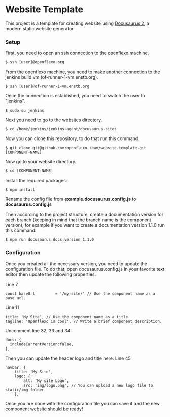 # Website Template

This project is a template for creating website using [Docusaurus 2](https://docusaurus.io/), a modern static website generator.

### Setup

First, you need to open an ssh connection to the openflexo machine.

```
$ ssh [user]@openflexo.org
```

From the openflexo machine, you need to make another connection to the jenkins build vm (of-runner-1-vm.enstb.org).

```
$ ssh [user]@of-runner-1-vm.enstb.org
```

Once the connection is established, you need to switch the user to "jenkins".

```
$ sudo su jenkins
```

Next you need to go to the websites directory.

```
$ cd /home/jenkins/jenkins-agent/docusaurus-sites
```

Now you can clone this repository, to do that run this command.

```
$ git clone git@github.com:openflexo-team/website-template.git [COMPONENT-NAME]
```

Now go to your website directory.

```
$ cd [COMPONENT-NAME]
```

Install the required packages:

```
$ npm install
```

Rename the config file from **example.docusaurus.config.js** to **docusaurus.config.js**

Then according to the project structure, create a documentation version for each branch (keeping in mind that the branch name is the component version), for example if you want to create a documentation version 1.1.0 run this command:

```
$ npm run docusaurus docs:version 1.1.0
```

### Configuration

Once you created all the necessary version, you need to update the configuration file. To do that, open docusaurus.config.js in your favorite text editor then update the following properties:

Line 7
```
const baseUrl         = '/my-site/' // Use the component name as a base url.
```

Line 11
```
title: 'My Site', // Use the component name as a title.
tagline: 'Openflexo is cool', // Write a brief component description.
```

Uncomment line 32, 33 and 34:

```
docs: {
  includeCurrentVersion:false,
},
```

Then you can update the header logo and title here:
Line 45
```
navbar: {
    title: 'My Site',
    logo: {
        alt: 'My site Logo',
        src: 'img/logo.png', // You can upload a new logo file to static/img folder
    },
```

Once you are done with the configuration file you can save it and the new component website should be ready!
